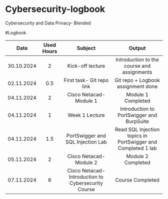 # Cybersecurity-logbook
Cybersecurity and Data Privacy- Blended

#Logbook

| Date | Used Hours | Subject | Output | 
| :---:        |     :---:      |          :---: |  :---: |
| 30.10.2024   | 2     | Kick-off lecture                                    | Introduction to the course and assignments    |
| 02.11.2024   | 0.5   | First task- Git repo link                           | Git repo + Logbook assignment done    |
| 04.11.2024   | 2     | Cisco Netacad- Module 1                             | Module 1 Completed     |
| 04.11.2024   | 1     | Week 1 Lecture                                      | Introduction to PortSwigger and BurpSuite   |
| 04.11.2024   | 1.5   | PortSwigger and SQL Injection Lab                   | Read SQL Injection topics in PortSwigger and Completed 1 lab|
| 05.11.2024   | 2     | Cisco Netacad- Module 2                             | Module 2 Completed    |
| 07.11.2024   | 6     | Cisco Netacad- Introduction to Cybersecurity Course | Course Completed    |
